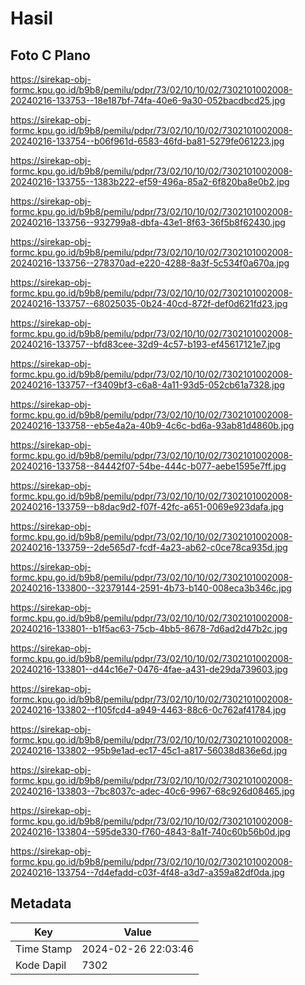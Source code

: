 # Hasil

## Foto C Plano

https://sirekap-obj-formc.kpu.go.id/b9b8/pemilu/pdpr/73/02/10/10/02/7302101002008-20240216-133753--18e187bf-74fa-40e6-9a30-052bacdbcd25.jpg

https://sirekap-obj-formc.kpu.go.id/b9b8/pemilu/pdpr/73/02/10/10/02/7302101002008-20240216-133754--b06f961d-6583-46fd-ba81-5279fe061223.jpg

https://sirekap-obj-formc.kpu.go.id/b9b8/pemilu/pdpr/73/02/10/10/02/7302101002008-20240216-133755--1383b222-ef59-496a-85a2-6f820ba8e0b2.jpg

https://sirekap-obj-formc.kpu.go.id/b9b8/pemilu/pdpr/73/02/10/10/02/7302101002008-20240216-133756--932799a8-dbfa-43e1-8f63-36f5b8f62430.jpg

https://sirekap-obj-formc.kpu.go.id/b9b8/pemilu/pdpr/73/02/10/10/02/7302101002008-20240216-133756--278370ad-e220-4288-8a3f-5c534f0a670a.jpg

https://sirekap-obj-formc.kpu.go.id/b9b8/pemilu/pdpr/73/02/10/10/02/7302101002008-20240216-133757--68025035-0b24-40cd-872f-def0d621fd23.jpg

https://sirekap-obj-formc.kpu.go.id/b9b8/pemilu/pdpr/73/02/10/10/02/7302101002008-20240216-133757--bfd83cee-32d9-4c57-b193-ef45617121e7.jpg

https://sirekap-obj-formc.kpu.go.id/b9b8/pemilu/pdpr/73/02/10/10/02/7302101002008-20240216-133757--f3409bf3-c6a8-4a11-93d5-052cb61a7328.jpg

https://sirekap-obj-formc.kpu.go.id/b9b8/pemilu/pdpr/73/02/10/10/02/7302101002008-20240216-133758--eb5e4a2a-40b9-4c6c-bd6a-93ab81d4860b.jpg

https://sirekap-obj-formc.kpu.go.id/b9b8/pemilu/pdpr/73/02/10/10/02/7302101002008-20240216-133758--84442f07-54be-444c-b077-aebe1595e7ff.jpg

https://sirekap-obj-formc.kpu.go.id/b9b8/pemilu/pdpr/73/02/10/10/02/7302101002008-20240216-133759--b8dac9d2-f07f-42fc-a651-0069e923dafa.jpg

https://sirekap-obj-formc.kpu.go.id/b9b8/pemilu/pdpr/73/02/10/10/02/7302101002008-20240216-133759--2de565d7-fcdf-4a23-ab62-c0ce78ca935d.jpg

https://sirekap-obj-formc.kpu.go.id/b9b8/pemilu/pdpr/73/02/10/10/02/7302101002008-20240216-133800--32379144-2591-4b73-b140-008eca3b346c.jpg

https://sirekap-obj-formc.kpu.go.id/b9b8/pemilu/pdpr/73/02/10/10/02/7302101002008-20240216-133801--b1f5ac63-75cb-4bb5-8678-7d6ad2d47b2c.jpg

https://sirekap-obj-formc.kpu.go.id/b9b8/pemilu/pdpr/73/02/10/10/02/7302101002008-20240216-133801--d44c16e7-0476-4fae-a431-de29da739603.jpg

https://sirekap-obj-formc.kpu.go.id/b9b8/pemilu/pdpr/73/02/10/10/02/7302101002008-20240216-133802--f105fcd4-a949-4463-88c6-0c762af41784.jpg

https://sirekap-obj-formc.kpu.go.id/b9b8/pemilu/pdpr/73/02/10/10/02/7302101002008-20240216-133802--95b9e1ad-ec17-45c1-a817-56038d836e6d.jpg

https://sirekap-obj-formc.kpu.go.id/b9b8/pemilu/pdpr/73/02/10/10/02/7302101002008-20240216-133803--7bc8037c-adec-40c6-9967-68c926d08465.jpg

https://sirekap-obj-formc.kpu.go.id/b9b8/pemilu/pdpr/73/02/10/10/02/7302101002008-20240216-133804--595de330-f760-4843-8a1f-740c60b56b0d.jpg

https://sirekap-obj-formc.kpu.go.id/b9b8/pemilu/pdpr/73/02/10/10/02/7302101002008-20240216-133754--7d4efadd-c03f-4f48-a3d7-a359a82df0da.jpg


## Metadata

| Key        | Value               |
| ---------- | ------------------- |
| Time Stamp | 2024-02-26 22:03:46 |
| Kode Dapil | 7302                |



